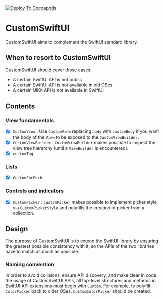 [![Deploy To Cocoapods](https://github.com/lorenzofiamingo/customswiftui/actions/workflows/deploy_to_cocoapods.yml/badge.svg)](https://github.com/lorenzofiamingo/customswiftui/actions/workflows/deploy_to_cocoapods.yml)

# CustomSwiftUI

CustomSwiftUI aims to complement the SwiftUI standard library. 

## When to resort to CustomSwiftUI

CustomSwiftUI should cover those cases:
- A certain SwiftUI API is not public
- A certain SwiftUI API is not available in old OSes
- A certain UIKit API is not available in SwiftUI

## Contents

### View fundamentals
- [x] `CustomView`
: Use `CustomView` replacing `body` with `customBody` if you want the body of the `View` to be exposed to the `CustomViewBuilder`.
- [x] `CustomViewBuilder`
: `CustomViewBuilder` makes possible to inspect the view tree hierarchy (until a `ViewBuilder` is encountered).
- [x] `customTag`

### Lists
- [x] `CustomForEach`

### Controls and indicators
- [x] `CustomPicker`
: `CustomPicker` makes possible to implement picker style via `CustomPickerStyle` and polyfills the creation of picker from a collection.

## Design

The purpose of CustomSwiftUI is to extend the SwiftUI library by ensuring the greatest possible consistency with it, so the APIs of the two libraries have to match as much as possible.

### Naming convention

In order to avoid collisions, ensure API discovery, and make clear in code the usage of CustomSwiftUI APIs, all top-level structures and methods in SwiftUI API extensions must begin with `Custom`.
For example, to polyfill `ColorPicker` back to older OSes, `CustomColorPicker` should be created.
